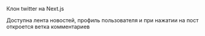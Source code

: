 Клон twitter на Next.js

Доступна лента новостей, профиль пользователя и при нажатии на пост откроется ветка комментариев